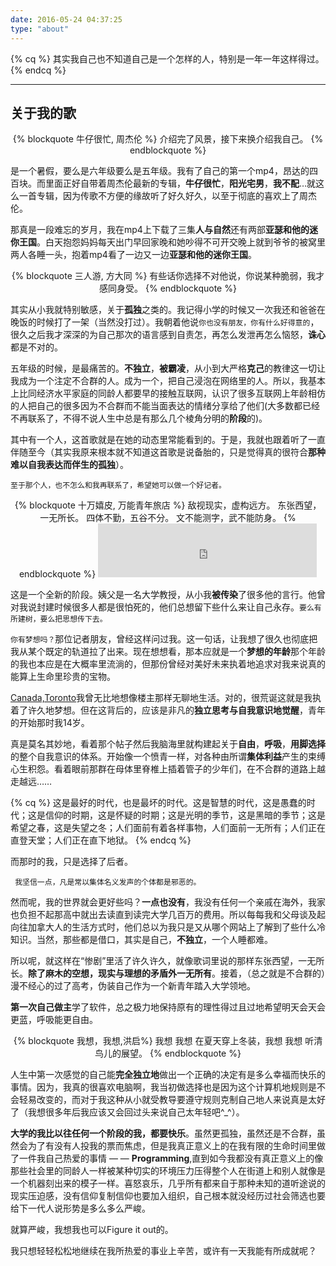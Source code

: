 ```yaml
---
date: 2016-05-24 04:37:25
type: "about"
---
```


{% cq %} 其实我自己也不知道自己是一个怎样的人，特别是一年一年这样得过。  {% endcq %}
- - -


关于我的歌
----

<center>
{% blockquote 牛仔很忙, 周杰伦 %}
介绍完了风景，接下来换介绍我自己。
{% endblockquote %}
</center>

是一个暑假，要么是六年级要么是五年级。我有了自己的第一个mp4，昂达的四百块。而里面正好自带着周杰伦最新的专辑，**牛仔很忙**，**阳光宅男**，**我不配**…就这么一首专辑，因为传歌不方便的缘故听了好久好久，以至于彻底的喜欢上了周杰伦。

那真是一段难忘的岁月，我在mp4上下载了三集**人与自然**还有两部**亚瑟和他的迷你王国**。白天抱怨妈妈每天出门早回家晚和她吵得不可开交晚上就到爷爷的被窝里两人各睡一头，抱着mp4看了一边又一边**亚瑟和他的迷你王国**。

<center>
{% blockquote 三人游, 方大同 %}
有些话你选择不对他说，你说某种脆弱，我才感同身受。
{% endblockquote %}
</center>

其实从小我就特别敏感，关于**孤独**之类的。我记得小学的时候又一次我还和爸爸在晚饭的时候打了一架（当然没打过）。我朝着他说`你也没有朋友，你有什么好得意的`，很久之后我才深深的为自己那次的语言感到自责怎，再怎么发泄再怎么恼怒，**诛心**都是不对的。

五年级的时候，是最痛苦的。**不独立**，**被霸凌**，从小到大严格**克己**的教律这一切让我成为一个注定不合群的人。成为一个，把自己浸泡在网络里的人。所以，我基本上比同经济水平家庭的同龄人都要早的接触互联网，认识了很多互联网上年龄相仿的人把自己的很多因为不合群而不能当面表达的情绪分享给了他们(大多数都已经不再联系了，不得不说人生中总是有那么几个棱角分明的**阶段**的)。

其中有一个人，这首歌就是在她的动态里常能看到的。于是，我就也跟着听了一直伴随至今（其实我原来根本就不知道这首歌是说备胎的，只是觉得真的很符合**那种难以自我表达而伴生的孤独**）。

    至于那个人，也不怎么和我再联系了，希望她可以做一个好记者。

<center>
{% blockquote 十万嬉皮, 万能青年旅店 %}
敌视现实，虚构远方。
东张西望，一无所长。
四体不勤，五谷不分。
文不能测字，武不能防身。
{% endblockquote %}

<iframe frameborder="no" border="0" marginwidth="0" marginheight="0" width=350 height=86 src="http://music.163.com/outchain/player?type=2&id=386837&auto=0&height=66"></iframe>
</center>

这是一个全新的阶段。姨父是一名大学教授，从小我**被传染**了很多他的言行。他曾对我说封建时候很多人都是很怕死的，他们总想留下些什么来让自己永存。`要么有所建树，要么把思想传下去。`

`你有梦想吗？`那位记者朋友，曾经这样问过我。这一句话，让我想了很久也彻底把我从某个既定的轨道拉了出来。现在想想看，那本应就是一个**梦想的年龄**那个年龄的我也本应是在大概率里流淌的，但那份曾经对美好未来执着地追求对我来说真的能算上生命里珍贵的宝物。

[Canada,Toronto](http://tieba.baidu.com/p/730681060)我曾无比地想像楼主那样无聊地生活。对的，很荒诞这就是我执着了许久地梦想。但在这背后的，应该是非凡的**独立思考与自我意识地觉醒**，青年的开始那时我14岁。

真是莫名其妙地，看着那个帖子然后我脑海里就构建起关于**自由**，**呼吸**，**用脚选择**的整个自我意识的体系。开始像一个愤青一样，对各种由所谓**集体利益**产生的束缚心生积怨。看着眼前那群在母体里脊椎上插着管子的少年们，在不合群的道路上越走越远……

{% cq %} 这是最好的时代，也是最坏的时代。这是智慧的时代，这是愚蠢的时代；这是信仰的时期，这是怀疑的时期；这是光明的季节，这是黑暗的季节；这是希望之春，这是失望之冬；人们面前有着各样事物，人们面前一无所有；人们正在直登天堂；人们正在直下地狱。 {% endcq %}

而那时的我，只是选择了后者。
   
     我坚信一点，凡是常以集体名义发声的个体都是邪恶的。


然而呢，我的世界就会更好些吗？**一点也没有**，我没有任何一个亲戚在海外，我家也负担不起那高中就出去读直到读完大学几百万的费用。所以每每我和父母谈及起向往加拿大人的生活方式时，他们总以为我只是又从哪个网站上了解到了些什么冷知识。当然，那些都是借口，其实是自己，**不独立**，一个人睡都难。

所以呢，就这样在“惨剧”里活了许久许久，就像歌词里说的那样东张西望，一无所长。**除了麻木的空想，现实与理想的矛盾外一无所有**。接着，（总之就是不合群的）漫不经心的过了高考，伪装自己作为一个新青年踏入大学领地。

**第一次自己做主**学了软件，总之极力地保持原有的理性得过且过地希望明天会天会更蓝，呼吸能更自由。

<center>
{% blockquote 我想，我想,洪启%}
我想 我想 在夏天穿上冬装，我想 我想 听清鸟儿的展望。
{% endblockquote %}
</center>

人生中第一次感觉的自己能**完全独立地**做出一个正确的决定有是多么幸福而快乐的事情。因为，我真的很喜欢电脑啊，我当初做选择也是因为这个计算机地规则是不会轻易改变的，而对于我这种从小就受教导要遵守规则克制自己地人来说真是太好了（我想很多年后我应该又会回过头来说自己太年轻吧^_^）。

**大学的我比以往任何一个阶段的我，都要快乐**。虽然更孤独，虽然还是不合群，虽然会为了有没有人投我的票而焦虑，但是我真正意义上的在我有限的生命时间里做了一件我自己热爱的事情 — — **Programming**,直到如今我都没有真正意义上的像那些社会里的同龄人一样被某种切实的环境压力压得整个人在街道上和别人就像是一个机器刻出来的模子一样。喜怒哀乐，几乎所有都来自于那种未知的道听途说的现实压迫感，没有信仰复制信仰也要加入组织，自己根本就没经历过社会筛选也要给下一代人说形势是多么多么严峻。

就算严峻，我想我也可以Figure it out的。

我只想轻轻松松地继续在我所热爱的事业上辛苦，或许有一天我能有所成就呢？
